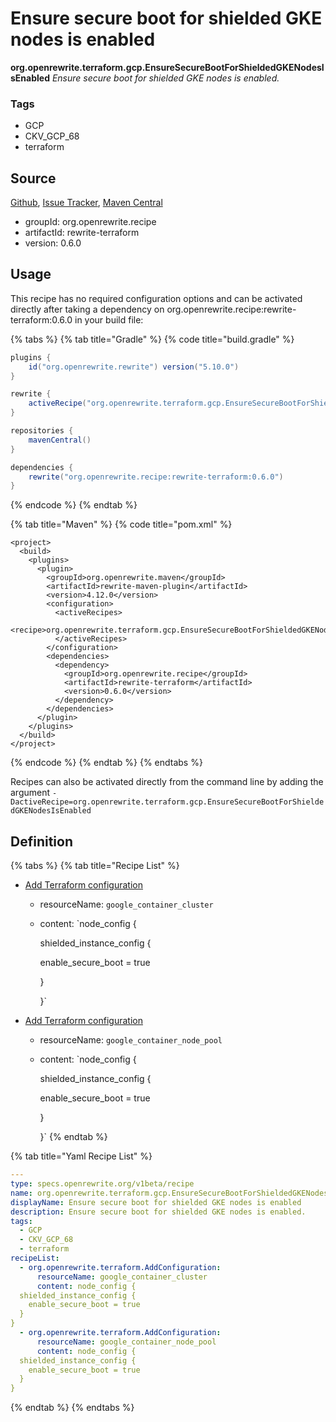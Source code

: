 # Ensure secure boot for shielded GKE nodes is enabled

 **org.openrewrite.terraform.gcp.EnsureSecureBootForShieldedGKENodesIsEnabled** _Ensure secure boot for shielded GKE nodes is enabled._

### Tags

* GCP
* CKV\_GCP\_68
* terraform

## Source

[Github](https://github.com/openrewrite/rewrite-terraform), [Issue Tracker](https://github.com/openrewrite/rewrite-terraform/issues), [Maven Central](https://search.maven.org/artifact/org.openrewrite.recipe/rewrite-terraform/0.6.0/jar)

* groupId: org.openrewrite.recipe
* artifactId: rewrite-terraform
* version: 0.6.0

## Usage

This recipe has no required configuration options and can be activated directly after taking a dependency on org.openrewrite.recipe:rewrite-terraform:0.6.0 in your build file:

{% tabs %}
{% tab title="Gradle" %}
{% code title="build.gradle" %}
```groovy
plugins {
    id("org.openrewrite.rewrite") version("5.10.0")
}

rewrite {
    activeRecipe("org.openrewrite.terraform.gcp.EnsureSecureBootForShieldedGKENodesIsEnabled")
}

repositories {
    mavenCentral()
}

dependencies {
    rewrite("org.openrewrite.recipe:rewrite-terraform:0.6.0")
}
```
{% endcode %}
{% endtab %}

{% tab title="Maven" %}
{% code title="pom.xml" %}
```markup
<project>
  <build>
    <plugins>
      <plugin>
        <groupId>org.openrewrite.maven</groupId>
        <artifactId>rewrite-maven-plugin</artifactId>
        <version>4.12.0</version>
        <configuration>
          <activeRecipes>
            <recipe>org.openrewrite.terraform.gcp.EnsureSecureBootForShieldedGKENodesIsEnabled</recipe>
          </activeRecipes>
        </configuration>
        <dependencies>
          <dependency>
            <groupId>org.openrewrite.recipe</groupId>
            <artifactId>rewrite-terraform</artifactId>
            <version>0.6.0</version>
          </dependency>
        </dependencies>
      </plugin>
    </plugins>
  </build>
</project>
```
{% endcode %}
{% endtab %}
{% endtabs %}

Recipes can also be activated directly from the command line by adding the argument `-DactiveRecipe=org.openrewrite.terraform.gcp.EnsureSecureBootForShieldedGKENodesIsEnabled`

## Definition

{% tabs %}
{% tab title="Recipe List" %}
* [Add Terraform configuration](../addconfiguration.md)
  * resourceName: `google_container_cluster`
  * content: \`node\_config {

    shielded\_instance\_config {

    enable\_secure\_boot = true

    }

    }\`
* [Add Terraform configuration](../addconfiguration.md)
  * resourceName: `google_container_node_pool`
  * content: \`node\_config {

    shielded\_instance\_config {

    enable\_secure\_boot = true

    }

    }\`
{% endtab %}

{% tab title="Yaml Recipe List" %}
```yaml
---
type: specs.openrewrite.org/v1beta/recipe
name: org.openrewrite.terraform.gcp.EnsureSecureBootForShieldedGKENodesIsEnabled
displayName: Ensure secure boot for shielded GKE nodes is enabled
description: Ensure secure boot for shielded GKE nodes is enabled.
tags:
  - GCP
  - CKV_GCP_68
  - terraform
recipeList:
  - org.openrewrite.terraform.AddConfiguration:
      resourceName: google_container_cluster
      content: node_config {
  shielded_instance_config {
    enable_secure_boot = true
  }
}
  - org.openrewrite.terraform.AddConfiguration:
      resourceName: google_container_node_pool
      content: node_config {
  shielded_instance_config {
    enable_secure_boot = true
  }
}
```
{% endtab %}
{% endtabs %}

